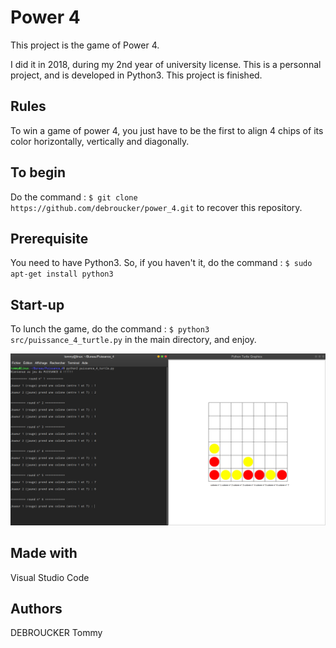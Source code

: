# Power 4

This project is the game of Power 4. 

I did it in 2018, during my 2nd year of university license. This is a personnal project, and is developed in Python3. This project is finished.

## Rules
To win a game of power 4, you just have to be the first to align 4 chips of its color horizontally, vertically and diagonally.

## To begin
Do the command :  `$ git clone https://github.com/debroucker/power_4.git` to recover this repository.

## Prerequisite
You need to have Python3.
So, if you haven't it, do the command : `$ sudo apt-get install python3`

## Start-up
To lunch the game, do the command : `$ python3 src/puissance_4_turtle.py` in the main directory, and enjoy.

![example](img/puissance_4.png)

## Made with
Visual Studio Code

## Authors
DEBROUCKER Tommy

